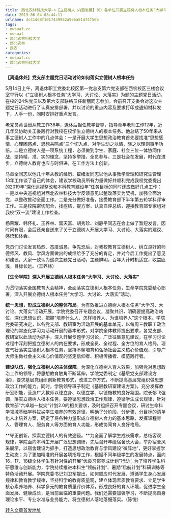 ```yaml
---
title: 西北农林科技大学->【立德树人 内涵发展】（6）各单位开展立德树人根本任务“大学习、大讨论、大落实”活动 | nwsuaf.cc
date: 2019-06-04 08:44:11
urlname: 4c41d68f1017439982a9e6a51d74f56b
tags: 
- nwsuaf.cc
- nwsuaf
- 西北农林科技大学
- 西北农林
- 西农
categories:
- nwsuaf.cc
- 西北农林科技大学
---
```



**【离退休处】党支部主题党日活动讨论如何落实立德树人根本任务**

5月14日上午，离退休职工党委北校区第一党总支第六党支部在西农校区三楼会议室举行以《“立德树人根本任务”大学习、大讨论、大落实》为题的主题党日活动，在校的24名党员以及第六支部联络员任新丽同志参加。会前召开支委会对这次主题党日活动进行了认真安排部署，并以讨论的重点内容及要求打印成通知材料发下，人手一份，同时安排好重点发言。

老党员黄世绶从教工作38年，退休后担任教学督导，指导青年老师工作12年，近几年又协助关工委践行对我校在校学生立德树人的根本任务。他总结了50年来从事立德树人工作中的几点体会：一是开展大学生思想政治教育首先要找准“思想感情、心理困惑点、思想共鸣点”三个切入点，对学生动之以情，晓之以理则事半功倍。二是立德树人是一项系统工程，必须做到学生、家庭、社会三位一体协同作战，坚持精、准、实的理念，坚持多举措，全员参与。三是社会在发展，时代在进步，立德树人教育也应与时俱进，在工作方法上创新。

马章全同志以他几十年从教的经历、翟绪发同志以他从事教学管理和研究生管理13年工作谈了自己的体会，建议学校动员所有力量做好并顺利完成我校党委提出的2019年“深化巡视整改和本科教育建设年”任务目标的同时还应做好几点工作：一是以中央巡视组对西北农林科技大学反馈意见以整改落实为契机，加强全面治党，以整改推动全面工作。二是充分做好准备，接受教育部下半年第五轮学科评审工作。三是校院密切配合，找症结，提方案，认真自评总结，迎接教育部专家组对我校“双一流”建设工作检查。

杨荣耀、韩怀礼、王养林、雷天富、胡秀珍、刘静平同志在会上做了暂短发言，因时间有限，会后还亲自送来了关于立德树人开展大学习、大讨论、大落实的建议、感悟和体会。

党员们讨论发言热烈、态度诚恳，争先恐后，对我校教育立德树人、树立良好的师德师风、教风、学风方面做出的成绩给予了充分的肯定，并对今后工作提出了意见和建议，大家一致认为这次主题党日活动，主题鲜明，百年大计时机适宜，收益匪浅，目标长远。（王养林）

**【生命学院】深入开展立德树人根本任务“大学习、大讨论、大落实”**

为贯彻落实全国教育大会精神，全面落实立德树人根本任务，生命学院党委精心部署，深入开展立德树人根本任务“大学习、大讨论、大落实”活动。

**统一思想，形成立德树人的整体布局**。为有效推进立德树人根本任务“大学习、大讨论、大落实”活动开展，学院党委召开专题会议，凝聚共识，明确要提高政治站位、深化思想认识，把握“培养什么人、怎样培养人、为谁培养人”这个根本。学院党委研究决定，以各党支部、教研室为活动开展的基本单元，以每周三教职工政治理论的常态化学习为活动开展的基本形式，对学院全体教师提出要求，各党支部、教研室以此活动为抓手，深入开展专题学习讨论，广泛征集意见建议，在学习讨论过程中深刻把握立德树人的内在要求，形成全员、全过程、全方位的育人格局，理直气壮落实立德树人根本任务，坚持不懈培育和弘扬社会主义核心价值观，引导广大师生做社会主义核心价值观的坚定信仰者、积极传播者、模范践行者。

**建设队伍，强化立德树人的主体保障**。为深化立德树人育人效果，加强党对思想政治工作的领导，将思想教育触角不断延伸，学院党委制定《基层党支部建设方案》，要求基层党组织创新教育形式，改进工作方式，不断提高基层党组织做思想政治工作的能力。同时，学院领导班子制定《基层教研室建设方案》，充分发挥教研室职能，营造广大教师以德立身、以德立学、以德施教的良好氛围。院长郁飞强调，落实立德树人根本任务，要遵循思想政治工作规律，遵循学生成长规律，针对教育部“六卓越一拔尖”计划2.0的相关要求，及时组织召开专题会议，研讨生命科学领域基础学科拔尖学生培养的有效途径，明确了分阶段、分步骤、分目标的清单化人才培养方案，确定了将各种力量形成立德树人合力的基本思路，发挥课程育人、管理育人、服务育人等方面的育人功能，形成协同育人良好格局。

**守正创新，探索立德树人的有效途径。**为全面了解学生成长需求，总结客观规律，学院面向本科生开展广泛思想调研，先后召开年级宿舍长大会，举办宿舍风采展示，以宿舍建设为抓手，打造思想政治教育与学风建设“微阵地”，更好掌握学生动态；为了更加精准的开展各项指导工作，根据不同年级学生的发展特点，面向16、17、18级全体学生有针对性的开展“优良习惯养成计划”行动；为了培养学生科研思维与创新能力，学院持续推进本科生“领航计划”、暑期“启航计划”科研训练等特色活动开展。学院党委书记刘卫军提出，如何顺应时代发展、遵循学生身心发展规律和教育教学规律，坚持科学的教育质量观，建立体现素质教育要求、立足学生核心素养培养、科学多元的教育质量评价体系，形成良好的育人环境，促进学生全面发展、健康成长，是当前面临的重要问题。我们还需要加强学习，不断提高自身理论水平、专业水准与业务能力，将立德树人落地落细落实。（陈悦）





[转入文章首发地址](https://news.nwsuaf.edu.cn/xnxw/89862.htm)